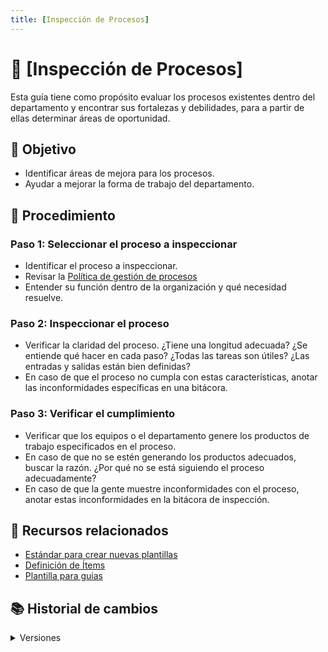 ```yaml
---
title: [Inspección de Procesos]
---
```


# 📖 [Inspección de Procesos]

Esta guía tiene como propósito evaluar los procesos existentes dentro del departamento y encontrar sus fortalezas y debilidades, para a partir de ellas determinar áreas de oportunidad.

## 🎯 Objetivo

- Identificar áreas de mejora para los procesos.
- Ayudar a mejorar la forma de trabajo del departamento.

## 📝 Procedimiento

### Paso 1: Seleccionar el proceso a inspeccionar

- Identificar el proceso a inspeccionar.
- Revisar la [Política de gestión de procesos](/docs/politicas/gestion-proceso.md)
- Entender su función dentro de la organización y qué necesidad resuelve.

### Paso 2: Inspeccionar el proceso

- Verificar la claridad del proceso. ¿Tiene una longitud adecuada? ¿Se entiende qué hacer en cada paso? ¿Todas las tareas son útiles? ¿Las entradas y salidas están bien definidas?
- En caso de que el proceso no cumpla con estas características, anotar las inconformidades específicas en una bitácora.

### Paso 3: Verificar el cumplimiento

- Verificar que los equipos o el departamento genere los productos de trabajo especificados en el proceso.
- En caso de que no se estén generando los productos adecuados, buscar la razón. ¿Por qué no se está siguiendo el proceso adecuadamente?
- En caso de que la gente muestre inconformidades con el proceso, anotar estas inconformidades en la bitácora de inspección.

<!-- Repite la estructura para tantos pasos como necesites -->

## 📎 Recursos relacionados

- [Estándar para crear nuevas plantillas](/docs/next/standards/estandar-plantillas)
- [Definición de Ítems](/docs/next/procesos/PR2-definicion-items)
- [Plantilla para guias](/docs/next/plantillas/plantilla-guias)


## 📚 Historial de cambios

<details>
  <summary>Versiones</summary>
    | **Versión** | **Descripción**                  | **Fecha**    | **Colaborador**              |
    | ----------- | ------------------------------ | ------------ | ---------------------------- |
    | **1.0.0**       | Creación inicial de la guía     | 26/05/2025      | Emiliano Valdivia Lara     |
</details>
